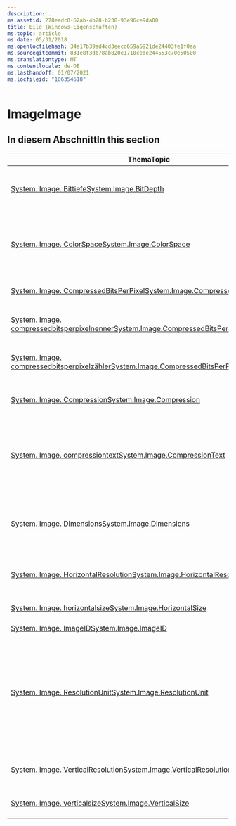 ```yaml
---
description: .
ms.assetid: 278eadc0-62ab-4b28-b238-93e96ce9da00
title: Bild (Windows-Eigenschaften)
ms.topic: article
ms.date: 05/31/2018
ms.openlocfilehash: 34a17b39ad4cd3eecd659a6921de24403fe1f0aa
ms.sourcegitcommit: 831e8f3db78ab820e1710cede244553c70e50500
ms.translationtype: MT
ms.contentlocale: de-DE
ms.lasthandoff: 01/07/2021
ms.locfileid: "106354618"
---
```

# <a name="image"></a><span data-ttu-id="43edf-103">Image</span><span class="sxs-lookup"><span data-stu-id="43edf-103">Image</span></span>

## <a name="in-this-section"></a><span data-ttu-id="43edf-104">In diesem Abschnitt</span><span class="sxs-lookup"><span data-stu-id="43edf-104">In this section</span></span>



| <span data-ttu-id="43edf-105">Thema</span><span class="sxs-lookup"><span data-stu-id="43edf-105">Topic</span></span>                                                                                                                        | <span data-ttu-id="43edf-106">BESCHREIBUNG</span><span class="sxs-lookup"><span data-stu-id="43edf-106">Description</span></span>                                                                                                                                                                                                                               |
|------------------------------------------------------------------------------------------------------------------------------|-------------------------------------------------------------------------------------------------------------------------------------------------------------------------------------------------------------------------------------------|
| [<span data-ttu-id="43edf-107">System. Image. Bittiefe</span><span class="sxs-lookup"><span data-stu-id="43edf-107">System.Image.BitDepth</span></span>](./props-system-image-bitdepth.md)<br/>                                                   | <span data-ttu-id="43edf-108">Gibt an, wie viele Bits in jedem Pixel des Bilds verwendet werden.</span><span class="sxs-lookup"><span data-stu-id="43edf-108">Indicates how many bits are used in each pixel of the image.</span></span> <span data-ttu-id="43edf-109">(In der Regel 8, 16, 24 oder 32).</span><span class="sxs-lookup"><span data-stu-id="43edf-109">(Usually 8, 16, 24, or 32).</span></span><br/>                                                                                                                                       |
| [<span data-ttu-id="43edf-110">System. Image. ColorSpace</span><span class="sxs-lookup"><span data-stu-id="43edf-110">System.Image.ColorSpace</span></span>](./props-system-image-colorspace.md)<br/>                                               | <span data-ttu-id="43edf-111">Der ColorSpace, der in das Bild eingebettet ist.</span><span class="sxs-lookup"><span data-stu-id="43edf-111">The colorspace embedded in the image.</span></span> <span data-ttu-id="43edf-112">Wird aus den Informationen der austauschbaren Bilddatei (EXIF) entnommen.</span><span class="sxs-lookup"><span data-stu-id="43edf-112">Taken from the Exchangeable Image File (EXIF) information.</span></span><br/>                                                                                                                               |
| [<span data-ttu-id="43edf-113">System. Image. CompressedBitsPerPixel</span><span class="sxs-lookup"><span data-stu-id="43edf-113">System.Image.CompressedBitsPerPixel</span></span>](./props-system-image-compressedbitsperpixel.md)<br/>                       | <span data-ttu-id="43edf-114">Gibt die Bild Komprimierungs Ebene an.</span><span class="sxs-lookup"><span data-stu-id="43edf-114">Indicates the image compression level.</span></span> <br/>                                                                                                                                                                                        |
| [<span data-ttu-id="43edf-115">System. Image. compressedbitsperpixelnenner</span><span class="sxs-lookup"><span data-stu-id="43edf-115">System.Image.CompressedBitsPerPixelDenominator</span></span>](./props-system-image-compressedbitsperpixeldenominator.md)<br/> | <span data-ttu-id="43edf-116">Der Nenner des pkey \_ - \_ Bilds CompressedBitsPerPixel.</span><span class="sxs-lookup"><span data-stu-id="43edf-116">The denominator of PKEY\_Image\_CompressedBitsPerPixel.</span></span><br/>                                                                                                                                                                        |
| [<span data-ttu-id="43edf-117">System. Image. compressedbitsperpixelzähler</span><span class="sxs-lookup"><span data-stu-id="43edf-117">System.Image.CompressedBitsPerPixelNumerator</span></span>](./props-system-image-compressedbitsperpixelnumerator.md)<br/>     | <span data-ttu-id="43edf-118">Der Zähler des pkey- \_ \_ Bilds CompressedBitsPerPixel.</span><span class="sxs-lookup"><span data-stu-id="43edf-118">The numerator of PKEY\_Image\_CompressedBitsPerPixel.</span></span><br/>                                                                                                                                                                          |
| [<span data-ttu-id="43edf-119">System. Image. Compression</span><span class="sxs-lookup"><span data-stu-id="43edf-119">System.Image.Compression</span></span>](./props-system-image-compression.md)<br/>                                             | <span data-ttu-id="43edf-120">Der Algorithmus, der zum Komprimieren des Bilds verwendet wird.</span><span class="sxs-lookup"><span data-stu-id="43edf-120">The algorithm used to compress the image.</span></span><br/>                                                                                                                                                                                      |
| [<span data-ttu-id="43edf-121">System. Image. compressiontext</span><span class="sxs-lookup"><span data-stu-id="43edf-121">System.Image.CompressionText</span></span>](./props-system-image-compressiontext.md)<br/>                                     | <span data-ttu-id="43edf-122">Die benutzerfreundliche Form von System. Image. Compression.</span><span class="sxs-lookup"><span data-stu-id="43edf-122">The user-friendly form of System.Image.Compression.</span></span> <span data-ttu-id="43edf-123">Es ist nicht vorgesehen, Programm gesteuert analysiert zu werden.</span><span class="sxs-lookup"><span data-stu-id="43edf-123">Not intended to be parsed programmatically.</span></span><br/>                                                                                                                                |
| [<span data-ttu-id="43edf-124">System. Image. Dimensions</span><span class="sxs-lookup"><span data-stu-id="43edf-124">System.Image.Dimensions</span></span>](./props-system-image-dimensions.md)<br/>                                               | <span data-ttu-id="43edf-125">Die Bild Dimensionen im Zeichen folgen Format als `horizontal pixels x vertical pixels` .</span><span class="sxs-lookup"><span data-stu-id="43edf-125">The image dimensions in string format as `horizontal pixels x vertical pixels`.</span></span> <span data-ttu-id="43edf-126">Beispiel: `3080x2100`.</span><span class="sxs-lookup"><span data-stu-id="43edf-126">For example, `3080x2100`.</span></span><br/>                                                                                                                      |
| [<span data-ttu-id="43edf-127">System. Image. HorizontalResolution</span><span class="sxs-lookup"><span data-stu-id="43edf-127">System.Image.HorizontalResolution</span></span>](./props-system-image-horizontalresolution.md)<br/>                           | <span data-ttu-id="43edf-128">Gibt die Anzahl der Pixel pro Auflösungs Einheit in der Bildbreite an.</span><span class="sxs-lookup"><span data-stu-id="43edf-128">Indicates the number of pixels per resolution unit in the image width.</span></span><br/>                                                                                                                                                         |
| [<span data-ttu-id="43edf-129">System. Image. horizontalsize</span><span class="sxs-lookup"><span data-stu-id="43edf-129">System.Image.HorizontalSize</span></span>](./props-system-image-horizontalsize.md)<br/>                                       | <span data-ttu-id="43edf-130">Die horizontale Größe des Bilds in Pixel.</span><span class="sxs-lookup"><span data-stu-id="43edf-130">The horizontal size of the image, in pixels.</span></span><br/>                                                                                                                                                                                   |
| [<span data-ttu-id="43edf-131">System. Image. ImageID</span><span class="sxs-lookup"><span data-stu-id="43edf-131">System.Image.ImageID</span></span>](./props-system-image-imageid.md)<br/>                                                     |                                                                                                                                                                                                                                           |
| [<span data-ttu-id="43edf-132">System. Image. ResolutionUnit</span><span class="sxs-lookup"><span data-stu-id="43edf-132">System.Image.ResolutionUnit</span></span>](./props-system-image-resolutionunit.md)<br/>                                       | <span data-ttu-id="43edf-133">Gibt die Auflösungs Einheiten an.</span><span class="sxs-lookup"><span data-stu-id="43edf-133">Indicates the resolution units.</span></span> <span data-ttu-id="43edf-134">Wird für Bilder mit einem nicht quadratischen Seitenverhältnis, aber ohne sinnvolle absolute Dimensionen verwendet.</span><span class="sxs-lookup"><span data-stu-id="43edf-134">Used for images with a non-square aspect ratio, but without meaningful absolute dimensions.</span></span> <span data-ttu-id="43edf-135">1 = keine absolute Maßeinheit.</span><span class="sxs-lookup"><span data-stu-id="43edf-135">1 = No absolute unit of measurement.</span></span> <span data-ttu-id="43edf-136">2 = Zoll.</span><span class="sxs-lookup"><span data-stu-id="43edf-136">2 = Inches.</span></span> <span data-ttu-id="43edf-137">3 = Zentimeter.</span><span class="sxs-lookup"><span data-stu-id="43edf-137">3 = Centimeters.</span></span> <span data-ttu-id="43edf-138">Der Standardwert ist 2 (Zoll).</span><span class="sxs-lookup"><span data-stu-id="43edf-138">The default value is 2 (Inches).</span></span><br/> |
| [<span data-ttu-id="43edf-139">System. Image. VerticalResolution</span><span class="sxs-lookup"><span data-stu-id="43edf-139">System.Image.VerticalResolution</span></span>](./props-system-image-verticalresolution.md)<br/>                               | <span data-ttu-id="43edf-140">Gibt die Anzahl der Pixel pro Auflösungs Einheit in der Bildhöhe an.</span><span class="sxs-lookup"><span data-stu-id="43edf-140">Indicates the number of pixels per resolution unit in the image height.</span></span><br/>                                                                                                                                                        |
| [<span data-ttu-id="43edf-141">System. Image. verticalsize</span><span class="sxs-lookup"><span data-stu-id="43edf-141">System.Image.VerticalSize</span></span>](./props-system-image-verticalsize.md)<br/>                                           | <span data-ttu-id="43edf-142">Die vertikale Größe des Bilds in Pixel.</span><span class="sxs-lookup"><span data-stu-id="43edf-142">The vertical size of the image, in pixels.</span></span><br/>                                                                                                                                                                                     |



 

 

 
